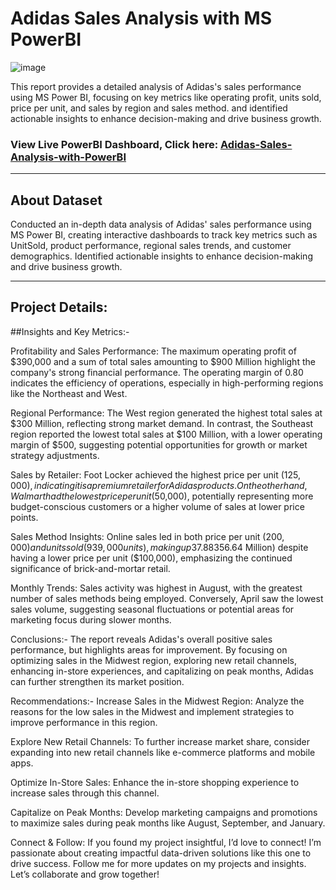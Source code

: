# Adidas Sales Analysis with MS PowerBI

![image](https://github.com/user-attachments/assets/2419cb24-fc1d-493c-a5b1-66a684285686)

This report provides a detailed analysis of Adidas's sales performance using MS Power BI, focusing on key metrics like operating profit, units sold, price per unit, and sales by region and sales method. and identified actionable insights to enhance decision-making and drive business growth.

### View Live PowerBI Dashboard, Click here: <a href="https://app.powerbi.com/view?r=eyJrIjoiMzA0MmVmODUtZTA4OC00ZjcwLWFhOWUtMzg3YjljYjU1ZGVhIiwidCI6IjFkMjlkNzM5LTIzY2YtNDMwMS1hNTZlLTU1YzA0ZDg1NGQxOSJ9">Adidas-Sales-Analysis-with-PowerBI</a>

---

## **About Dataset**  

Conducted an in-depth data analysis of Adidas' sales performance using MS Power BI, creating interactive dashboards to track key metrics such as UnitSold, product performance, regional sales trends, and customer demographics. Identified actionable insights to enhance decision-making and drive business growth.
                  
---

## Project Details:

##Insights and Key Metrics:-

Profitability and Sales Performance: The maximum operating profit of $390,000 and a sum of total sales amounting to $900 Million highlight the company's strong financial performance. The operating margin of 0.80 indicates the efficiency of operations, especially in high-performing regions like the Northeast and West.

Regional Performance: The West region generated the highest total sales at $300 Million, reflecting strong market demand. In contrast, the Southeast region reported the lowest total sales at $100 Million, with a lower operating margin of $500, suggesting potential opportunities for growth or market strategy adjustments.

Sales by Retailer: Foot Locker achieved the highest price per unit ($125,000), indicating it is a premium retailer for Adidas products. On the other hand, Walmart had the lowest price per unit ($50,000), potentially representing more budget-conscious customers or a higher volume of sales at lower price points.

Sales Method Insights: Online sales led in both price per unit ($200,000) and units sold (939,000 units), making up 37.88% of total sales, reflecting a strong trend toward e-commerce. Meanwhile, in-store sales contributed to the highest total sales ($356.64 Million) despite having a lower price per unit ($100,000), emphasizing the continued significance of brick-and-mortar retail.

Monthly Trends: Sales activity was highest in August, with the greatest number of sales methods being employed. Conversely, April saw the lowest sales volume, suggesting seasonal fluctuations or potential areas for marketing focus during slower months.

Conclusions:-
The report reveals Adidas's overall positive sales performance, but highlights areas for improvement. By focusing on optimizing sales in the Midwest region, exploring new retail channels, enhancing in-store experiences, and capitalizing on peak months, Adidas can further strengthen its market position.

Recommendations:-
Increase Sales in the Midwest Region: Analyze the reasons for the low sales in the Midwest and implement strategies to improve performance in this region.

Explore New Retail Channels: To further increase market share, consider expanding into new retail channels like e-commerce platforms and mobile apps.

Optimize In-Store Sales: Enhance the in-store shopping experience to increase sales through this channel.

Capitalize on Peak Months: Develop marketing campaigns and promotions to maximize sales during peak months like August, September, and January.

Connect & Follow:
If you found my project insightful, I’d love to connect! I’m passionate about creating impactful data-driven solutions like this one to drive success. Follow me for more updates on my projects and insights. Let’s collaborate and grow together!
